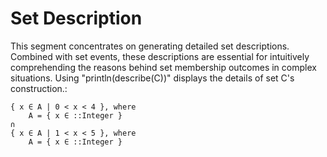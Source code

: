# Set Description
This segment concentrates on generating detailed set descriptions. Combined
with set events, these descriptions are essential for intuitively
comprehending the reasons behind set membership outcomes in complex
situations. Using "println(describe(C))" displays the details of set C's
construction.:

```
{ x ∈ A | 0 < x < 4 }, where
    A = { x ∈ ::Integer }
∩
{ x ∈ A | 1 < x < 5 }, where
    A = { x ∈ ::Integer }
```
